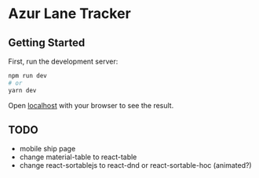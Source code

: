 # Azur Lane Tracker

## Getting Started

First, run the development server:

```bash
npm run dev
# or
yarn dev
```

Open [localhost](http://localhost:3000) with your browser to see the result.

## TODO

* mobile ship page
* change material-table to react-table
* change react-sortablejs to react-dnd or react-sortable-hoc (animated?)
